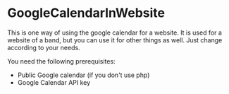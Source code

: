 # GoogleCalendarInWebsite

This is one way of using the google calendar for a website. It is used for a website of a band, but you can use it for other things as well. Just change according to your needs.

You need the following prerequisites:
- Public Google calendar (if you don't use php)
- Google Calendar API key

